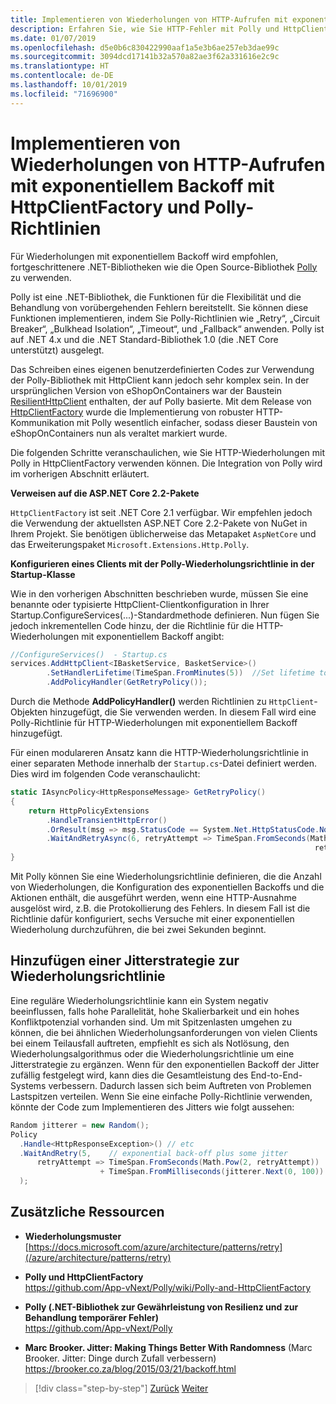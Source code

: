 ```yaml
---
title: Implementieren von Wiederholungen von HTTP-Aufrufen mit exponentiellem Backoff mit Polly
description: Erfahren Sie, wie Sie HTTP-Fehler mit Polly und HttpClientFactory verarbeiten können.
ms.date: 01/07/2019
ms.openlocfilehash: d5e0b6c830422990aaf1a5e3b6ae257eb3dae99c
ms.sourcegitcommit: 3094dcd17141b32a570a82ae3f62a331616e2c9c
ms.translationtype: HT
ms.contentlocale: de-DE
ms.lasthandoff: 10/01/2019
ms.locfileid: "71696900"
---
```

# <a name="implement-http-call-retries-with-exponential-backoff-with-httpclientfactory-and-polly-policies"></a>Implementieren von Wiederholungen von HTTP-Aufrufen mit exponentiellem Backoff mit HttpClientFactory und Polly-Richtlinien

Für Wiederholungen mit exponentiellem Backoff wird empfohlen, fortgeschrittenere .NET-Bibliotheken wie die Open Source-Bibliothek [Polly](https://github.com/App-vNext/Polly) zu verwenden.

Polly ist eine .NET-Bibliothek, die Funktionen für die Flexibilität und die Behandlung von vorübergehenden Fehlern bereitstellt. Sie können diese Funktionen implementieren, indem Sie Polly-Richtlinien wie „Retry“, „Circuit Breaker“, „Bulkhead Isolation“, „Timeout“, und „Fallback“ anwenden. Polly ist auf .NET 4.x und die .NET Standard-Bibliothek 1.0 (die .NET Core unterstützt) ausgelegt.

Das Schreiben eines eigenen benutzerdefinierten Codes zur Verwendung der Polly-Bibliothek mit HttpClient kann jedoch sehr komplex sein. In der ursprünglichen Version von eShopOnContainers war der Baustein [ResilientHttpClient](https://github.com/dotnet-architecture/eShopOnContainers/commit/0c317d56f3c8937f6823cf1b45f5683397274815#diff-e6532e623eb606a0f8568663403e3a10) enthalten, der auf Polly basierte. Mit dem Release von [HttpClientFactory](use-httpclientfactory-to-implement-resilient-http-requests.md) wurde die Implementierung von robuster HTTP-Kommunikation mit Polly wesentlich einfacher, sodass dieser Baustein von eShopOnContainers nun als veraltet markiert wurde. 

Die folgenden Schritte veranschaulichen, wie Sie HTTP-Wiederholungen mit Polly in HttpClientFactory verwenden können. Die Integration von Polly wird im vorherigen Abschnitt erläutert.

**Verweisen auf die ASP.NET Core 2.2-Pakete**

`HttpClientFactory` ist seit .NET Core 2.1 verfügbar. Wir empfehlen jedoch die Verwendung der aktuellsten ASP.NET Core 2.2-Pakete von NuGet in Ihrem Projekt. Sie benötigen üblicherweise das Metapaket `AspNetCore` und das Erweiterungspaket `Microsoft.Extensions.Http.Polly`.

**Konfigurieren eines Clients mit der Polly-Wiederholungsrichtlinie in der Startup-Klasse**

Wie in den vorherigen Abschnitten beschrieben wurde, müssen Sie eine benannte oder typisierte HttpClient-Clientkonfiguration in Ihrer Startup.ConfigureServices(...)-Standardmethode definieren. Nun fügen Sie jedoch inkrementellen Code hinzu, der die Richtlinie für die HTTP-Wiederholungen mit exponentiellem Backoff angibt:

```csharp
//ConfigureServices()  - Startup.cs
services.AddHttpClient<IBasketService, BasketService>()
        .SetHandlerLifetime(TimeSpan.FromMinutes(5))  //Set lifetime to five minutes
        .AddPolicyHandler(GetRetryPolicy());
```

Durch die Methode **AddPolicyHandler()** werden Richtlinien zu `HttpClient`-Objekten hinzugefügt, die Sie verwenden werden. In diesem Fall wird eine Polly-Richtlinie für HTTP-Wiederholungen mit exponentiellem Backoff hinzugefügt.

Für einen modulareren Ansatz kann die HTTP-Wiederholungsrichtlinie in einer separaten Methode innerhalb der `Startup.cs`-Datei definiert werden. Dies wird im folgenden Code veranschaulicht:

```csharp
static IAsyncPolicy<HttpResponseMessage> GetRetryPolicy()
{
    return HttpPolicyExtensions
        .HandleTransientHttpError()
        .OrResult(msg => msg.StatusCode == System.Net.HttpStatusCode.NotFound)
        .WaitAndRetryAsync(6, retryAttempt => TimeSpan.FromSeconds(Math.Pow(2,
                                                                    retryAttempt)));
}
```

Mit Polly können Sie eine Wiederholungsrichtlinie definieren, die die Anzahl von Wiederholungen, die Konfiguration des exponentiellen Backoffs und die Aktionen enthält, die ausgeführt werden, wenn eine HTTP-Ausnahme ausgelöst wird, z.B. die Protokollierung des Fehlers. In diesem Fall ist die Richtlinie dafür konfiguriert, sechs Versuche mit einer exponentiellen Wiederholung durchzuführen, die bei zwei Sekunden beginnt. 

## <a name="add-a-jitter-strategy-to-the-retry-policy"></a>Hinzufügen einer Jitterstrategie zur Wiederholungsrichtlinie

Eine reguläre Wiederholungsrichtlinie kann ein System negativ beeinflussen, falls hohe Parallelität, hohe Skalierbarkeit und ein hohes Konfliktpotenzial vorhanden sind. Um mit Spitzenlasten umgehen zu können, die bei ähnlichen Wiederholungsanforderungen von vielen Clients bei einem Teilausfall auftreten, empfiehlt es sich als Notlösung, den Wiederholungsalgorithmus oder die Wiederholungsrichtlinie um eine Jitterstrategie zu ergänzen. Wenn für den exponentiellen Backoff der Jitter zufällig festgelegt wird, kann dies die Gesamtleistung des End-to-End-Systems verbessern. Dadurch lassen sich beim Auftreten von Problemen Lastspitzen verteilen. Wenn Sie eine einfache Polly-Richtlinie verwenden, könnte der Code zum Implementieren des Jitters wie folgt aussehen:

```csharp
Random jitterer = new Random(); 
Policy
  .Handle<HttpResponseException>() // etc
  .WaitAndRetry(5,    // exponential back-off plus some jitter
      retryAttempt => TimeSpan.FromSeconds(Math.Pow(2, retryAttempt))  
                    + TimeSpan.FromMilliseconds(jitterer.Next(0, 100)) 
  );
```

## <a name="additional-resources"></a>Zusätzliche Ressourcen

- **Wiederholungsmuster**  
  [https://docs.microsoft.com/azure/architecture/patterns/retry](/azure/architecture/patterns/retry)

- **Polly und HttpClientFactory**  
  <https://github.com/App-vNext/Polly/wiki/Polly-and-HttpClientFactory>

- **Polly (.NET-Bibliothek zur Gewährleistung von Resilienz und zur Behandlung temporärer Fehler)**  
  <https://github.com/App-vNext/Polly>

- **Marc Brooker. Jitter: Making Things Better With Randomness** (Marc Brooker. Jitter: Dinge durch Zufall verbessern)  
  <https://brooker.co.za/blog/2015/03/21/backoff.html>

>[!div class="step-by-step"]
>[Zurück](explore-custom-http-call-retries-exponential-backoff.md)
>[Weiter](implement-circuit-breaker-pattern.md)
